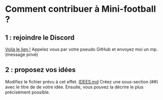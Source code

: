 # Comment contribuer à Mini-football ?
## 1 : rejoindre le Discord
[Voila le lien !](https://discord.gg/QR9ETSPY)
Appelez vous par votre pseudo GitHub et envoyez moi un mp. (message privé)
## 2 : proposez vos idées
Modifiez le fichier prévu à cet effet. [IDEES.md](IDEES.md)
Créez une sous-section (##) avec le titre de de votre idée. Ensuite, vous pouvez la décrire le plus précisément possible.
